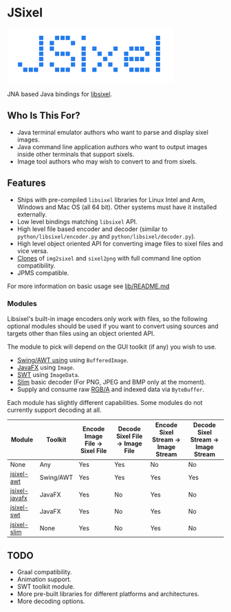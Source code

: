 # JSixel

![JSixel Logo](./src/web/web-title.png "Logo")

JNA based Java bindings for [libsixel](https://github.com/saitoha/libsixel).

## Who Is This For?

 * Java terminal emulator authors who want to parse and display sixel images.
 * Java command line application authors who want to output images inside other terminals that support sixels.
 * Image tool authors who may wish to convert to and from sixels.

## Features

 * Ships with pre-compiled `libsixel` libraries for Linux Intel and Arm, Windows and Mac OS (all 64 bit). Other systems must have it installed externally.
 * Low level bindings matching `libsixel` API.
 * High level file based encoder and decoder (similar to `python/libsixel/encoder.py` and `python/libsixel/decoder.py`).
 * High level object oriented API for converting image files to sixel files and vice versa.
 * [Clones](converters/README.md) of `img2sixel` and `sixel2png` with full command line option compatibility.
 * JPMS compatible.
 
For more information on basic usage see [lib/README.md](lib/README.md)
 
### Modules

Libsixel's built-in image encoders only work with files, so the following optional modules should be used if you want to convert using sources 
and targets other than files using an object oriented API.

The module to pick will depend on the GUI toolkit (if any) you wish to use.  

 * [Swing/AWT using](awt/README.md) using `BufferedImage`.
 * [JavaFX](javafx/README.md) using `Image`.
 * [SWT](swt/README.md) using `ImageData`.
 * [Slim](slim/README.md) basic decoder (For PNG, JPEG and BMP only at the moment).
 * Supply and consume raw [RGB/A](lib/README.md) and indexed data via `ByteBuffer`.
 
 Each module has slightly different capabilities. Some modules do not currently support decoding at all.
 
 | Module | Toolkit | Encode Image File -> Sixel File | Decode Sixel File -> Image File | Encode Sixel Stream -> Image Stream | Decode Sixel Stream -> Image Stream |
 | ------ | ------- | ------------------------------- | ------------------------------- | ----------------------------------- | ----------------------------------- |
 | None   | Any | Yes | Yes | No | No |
 | [jsixel-awt](awt/README.MD) | Swing/AWT | Yes | Yes | Yes | Yes |
 | [jsixel-javafx](javafx/README.MD) | JavaFX | Yes | No | Yes | No |
 | [jsixel-swt](swt/README.MD) | JavaFX | Yes | No | Yes | No |
 | [jsixel-slim](slim/README.MD) | None | Yes | No | Yes | No |
 
## TODO 
 * Graal compatibility.
 * Animation support.
 * SWT toolkit module.
 * More pre-built libraries for different platforms and architectures.
 * More decoding options.